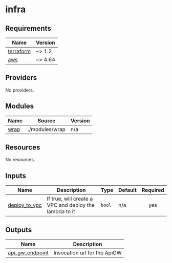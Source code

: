 # infra

<!-- BEGINNING OF PRE-COMMIT-TERRAFORM DOCS HOOK -->
## Requirements

| Name | Version |
|------|---------|
| <a name="requirement_terraform"></a> [terraform](#requirement\_terraform) | ~> 1.2 |
| <a name="requirement_aws"></a> [aws](#requirement\_aws) | ~> 4.64 |

## Providers

No providers.

## Modules

| Name | Source | Version |
|------|--------|---------|
| <a name="module_wrap"></a> [wrap](#module\_wrap) | ./modules/wrap | n/a |

## Resources

No resources.

## Inputs

| Name | Description | Type | Default | Required |
|------|-------------|------|---------|:--------:|
| <a name="input_deploy_to_vpc"></a> [deploy\_to\_vpc](#input\_deploy\_to\_vpc) | If true, will create a VPC and deploy the lambda to it | `bool` | n/a | yes |

## Outputs

| Name | Description |
|------|-------------|
| <a name="output_api_gw_endpoint"></a> [api\_gw\_endpoint](#output\_api\_gw\_endpoint) | Invocation url for the ApiGW |
<!-- END OF PRE-COMMIT-TERRAFORM DOCS HOOK -->
